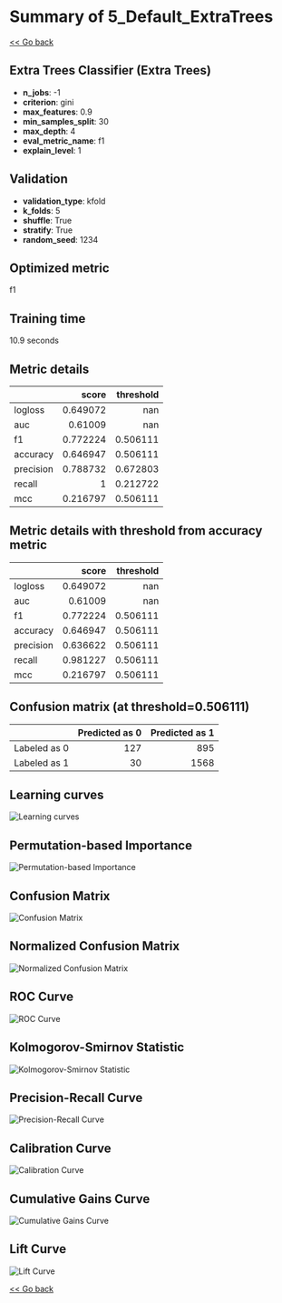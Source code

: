 # Summary of 5_Default_ExtraTrees

[<< Go back](../README.md)


## Extra Trees Classifier (Extra Trees)
- **n_jobs**: -1
- **criterion**: gini
- **max_features**: 0.9
- **min_samples_split**: 30
- **max_depth**: 4
- **eval_metric_name**: f1
- **explain_level**: 1

## Validation
 - **validation_type**: kfold
 - **k_folds**: 5
 - **shuffle**: True
 - **stratify**: True
 - **random_seed**: 1234

## Optimized metric
f1

## Training time

10.9 seconds

## Metric details
|           |    score |   threshold |
|:----------|---------:|------------:|
| logloss   | 0.649072 |  nan        |
| auc       | 0.61009  |  nan        |
| f1        | 0.772224 |    0.506111 |
| accuracy  | 0.646947 |    0.506111 |
| precision | 0.788732 |    0.672803 |
| recall    | 1        |    0.212722 |
| mcc       | 0.216797 |    0.506111 |


## Metric details with threshold from accuracy metric
|           |    score |   threshold |
|:----------|---------:|------------:|
| logloss   | 0.649072 |  nan        |
| auc       | 0.61009  |  nan        |
| f1        | 0.772224 |    0.506111 |
| accuracy  | 0.646947 |    0.506111 |
| precision | 0.636622 |    0.506111 |
| recall    | 0.981227 |    0.506111 |
| mcc       | 0.216797 |    0.506111 |


## Confusion matrix (at threshold=0.506111)
|              |   Predicted as 0 |   Predicted as 1 |
|:-------------|-----------------:|-----------------:|
| Labeled as 0 |              127 |              895 |
| Labeled as 1 |               30 |             1568 |

## Learning curves
![Learning curves](learning_curves.png)

## Permutation-based Importance
![Permutation-based Importance](permutation_importance.png)
## Confusion Matrix

![Confusion Matrix](confusion_matrix.png)


## Normalized Confusion Matrix

![Normalized Confusion Matrix](confusion_matrix_normalized.png)


## ROC Curve

![ROC Curve](roc_curve.png)


## Kolmogorov-Smirnov Statistic

![Kolmogorov-Smirnov Statistic](ks_statistic.png)


## Precision-Recall Curve

![Precision-Recall Curve](precision_recall_curve.png)


## Calibration Curve

![Calibration Curve](calibration_curve_curve.png)


## Cumulative Gains Curve

![Cumulative Gains Curve](cumulative_gains_curve.png)


## Lift Curve

![Lift Curve](lift_curve.png)



[<< Go back](../README.md)
